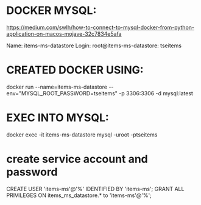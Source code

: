  # DOCKER MYSQL:
https://medium.com/swlh/how-to-connect-to-mysql-docker-from-python-application-on-macos-mojave-32c7834e5afa

 Name: items-ms-datastore
 Login: root@items-ms-datastore: tseitems

 # CREATED DOCKER USING:
 docker run --name=items-ms-datastore --env="MYSQL_ROOT_PASSWORD=tseitems" -p 3306:3306 -d mysql:latest

 # EXEC INTO MYSQL:
 docker exec -it items-ms-datastore mysql -uroot -ptseitems

 # create service account and password
 CREATE USER 'items-ms'@'%' IDENTIFIED BY 'items-ms';
 GRANT ALL PRIVILEGES ON items_ms_datastore.* to 'items-ms'@'%';


